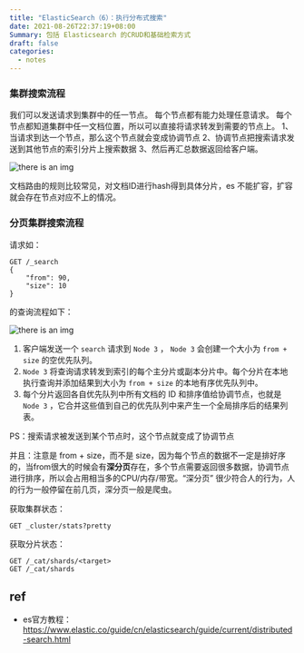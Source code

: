 ```yaml
---
title: "ElasticSearch（6）：执行分布式搜索"
date: 2021-08-26T22:37:19+08:00
Summary: 包括 Elasticsearch 的CRUD和基础检索方式
draft: false
categories:
  - notes
---
```



### 集群搜索流程

我们可以发送请求到集群中的任一节点。 每个节点都有能力处理任意请求。 每个节点都知道集群中任一文档位置，所以可以直接将请求转发到需要的节点上。
1、当请求到达一个节点，那么这个节点就会变成协调节点
2、协调节点把搜索请求发送到其他节点的索引分片上搜索数据
3、然后再汇总数据返回给客户端。

![there is an img](https://blog-1256435232.cos.ap-shanghai.myqcloud.com/cnblog/Pasted_image_20210818194118.png)


文档路由的规则比较常见，对文档ID进行hash得到具体分片，es 不能扩容，扩容就会存在节点对应不上的情况。


### 分页集群搜索流程

请求如：
```
GET /_search
{
    "from": 90,
    "size": 10
}
```

的查询流程如下：

![there is an img](https://blog-1256435232.cos.ap-shanghai.myqcloud.com/cnblog/Pasted_image_20210729132723.png)

1.  客户端发送一个 `search` 请求到 `Node 3` ， `Node 3` 会创建一个大小为 `from + size` 的空优先队列。
2.  `Node 3` 将查询请求转发到索引的每个主分片或副本分片中。每个分片在本地执行查询并添加结果到大小为 `from + size` 的本地有序优先队列中。
3.  每个分片返回各自优先队列中所有文档的 ID 和排序值给协调节点，也就是 `Node 3` ，它合并这些值到自己的优先队列中来产生一个全局排序后的结果列表。

PS：搜索请求被发送到某个节点时，这个节点就变成了协调节点

并且：注意是 from + size，而不是 size，因为每个节点的数据不一定是排好序的，当from很大的时候会有**深分页**存在，多个节点需要返回很多数据，协调节点进行排序，所以会占用相当多的CPU/内存/带宽。“深分页” 很少符合人的行为，人的行为一般停留在前几页，深分页一般是爬虫。


获取集群状态：
```
GET _cluster/stats?pretty
```

获取分片状态：

```
GET /_cat/shards/<target>
GET /_cat/shards
```


## ref

- es官方教程：<https://www.elastic.co/guide/cn/elasticsearch/guide/current/distributed-search.html>
